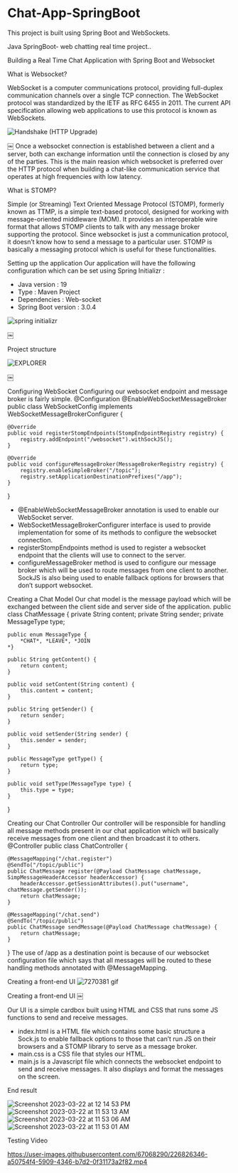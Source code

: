 # Chat-App-SpringBoot
This project is built using Spring Boot and WebSockets.

Java SpringBoot- web chatting real time project..   

Building a Real Time Chat Application with Spring Boot and Websocket

What is Websocket?

WebSocket is a computer communications protocol, providing full-duplex communication channels over a single TCP connection. The WebSocket protocol was standardized by the IETF as RFC 6455 in 2011. The current API specification allowing web applications to use this protocol is known as WebSockets.


![Handshake (HTTP Upgrade)](https://user-images.githubusercontent.com/67068290/226824586-66a18682-0f4d-446d-977d-a23ed8f6ff6f.png)


￼
Once a websocket connection is established between a client and a server, both can exchange information until the connection is closed by any of the parties.
This is the main reasion which websocket is preferred over the HTTP protocol when building a chat-like communication service that operates at high frequencies with low latency.

What is STOMP?

Simple (or Streaming) Text Oriented Message Protocol (STOMP), formerly known as TTMP, is a simple text-based protocol, designed for working with message-oriented middleware (MOM). It provides an interoperable wire format that allows STOMP clients to talk with any message broker supporting the protocol.
Since websocket is just a communication protocol, it doesn’t know how to send a message to a particular user. STOMP is basically a messaging protocol which is useful for these functionalities.

Setting up the application
Our application will have the following configuration which can be set using Spring Initializr :
* Java version : 19
* Type : Maven Project
* Dependencies : Web-socket
* Spring Boot version : 3.0.4

![spring initializr](https://user-images.githubusercontent.com/67068290/226824651-db4676ac-bbe2-4d3e-b295-ed3437e34477.png)


￼

Project structure


![EXPLORER](https://user-images.githubusercontent.com/67068290/226824693-9f39c704-3ae8-4d7c-8a8d-e29a6eaba9a1.png)




￼




Configuring WebSocket
Configuring our websocket endpoint and message broker is fairly simple.
@Configuration
@EnableWebSocketMessageBroker
public class WebSocketConfig implements WebSocketMessageBrokerConfigurer {

    @Override
    public void registerStompEndpoints(StompEndpointRegistry registry) {
        registry.addEndpoint("/websocket").withSockJS();
    }

    @Override
    public void configureMessageBroker(MessageBrokerRegistry registry) {
        registry.enableSimpleBroker("/topic");
        registry.setApplicationDestinationPrefixes("/app");
    }
}
* @EnableWebSocketMessageBroker annotation is used to enable our WebSocket server.
* WebSocketMessageBrokerConfigurer interface is used to provide implementation for some of its methods to configure the websocket connection.
* registerStompEndpoints method is used to register a websocket endpoint that the clients will use to connect to the server.
* configureMessageBroker method is used to configure our message broker which will be used to route messages from one client to another.
SockJS is also being used to enable fallback options for browsers that don’t support websocket.

Creating a Chat Model
Our chat model is the message payload which will be exchanged between the client side and server side of the application.
public class ChatMessage {
    private String content;
    private String sender;
    private MessageType type;

    public enum MessageType {
        *CHAT*, *LEAVE*, *JOIN
    *}

    public String getContent() {
        return content;
    }

    public void setContent(String content) {
        this.content = content;
    }

    public String getSender() {
        return sender;
    }

    public void setSender(String sender) {
        this.sender = sender;
    }

    public MessageType getType() {
        return type;
    }

    public void setType(MessageType type) {
        this.type = type;
    }
}

Creating our Chat Controller
Our controller will be responsible for handling all message methods present in our chat application which will basically receive messages from one client and then broadcast it to others.
@Controller
public class ChatController {

    @MessageMapping("/chat.register")
    @SendTo("/topic/public")
    public ChatMessage register(@Payload ChatMessage chatMessage, SimpMessageHeaderAccessor headerAccessor) {
        headerAccessor.getSessionAttributes().put("username", chatMessage.getSender());
        return chatMessage;
    }

    @MessageMapping("/chat.send")
    @SendTo("/topic/public")
    public ChatMessage sendMessage(@Payload ChatMessage chatMessage) {
        return chatMessage;
    }
}
The use of /app as a destination point is because of our websocket configuration file which says that all messages will be routed to these handling methods annotated with @MessageMapping.

Creating a front-end UI
![7270381 gif](https://user-images.githubusercontent.com/67068290/226824749-27d2d985-d66e-4973-a0d5-3a339c8366a0.png)

Creating a front-end UI
￼

Our UI is a simple cardbox built using HTML and CSS that runs some JS functions to send and receive messages.
* index.html is a HTML file which contains some basic structure a Sock.js to enable fallback options to those that can’t run JS on their browsers and a STOMP library to serve as a message broker.
* main.css is a CSS file that styles our HTML.
* main.js is a Javascript file which connects the websocket endpoint to send and receive messages. It also displays and format the messages on the screen.

End result

![Screenshot 2023-03-22 at 12 14 53 PM](https://user-images.githubusercontent.com/67068290/226824855-8f14e64f-72eb-4401-9694-2037a295fd4f.png)
![Screenshot 2023-03-22 at 11 53 13 AM](https://user-images.githubusercontent.com/67068290/226824862-3cefb006-b0e8-48d7-b4f2-53f7e9059c81.png)
![Screenshot 2023-03-22 at 11 53 06 AM](https://user-images.githubusercontent.com/67068290/226824866-70ed30d8-8d92-492c-8197-4b9364aafc04.png)
![Screenshot 2023-03-22 at 11 53 01 AM](https://user-images.githubusercontent.com/67068290/226824870-d8b9b608-b2b7-4ffb-b759-f75616b6262c.png)



Testing Video

https://user-images.githubusercontent.com/67068290/226826346-a50754f4-5909-4346-b7d2-0f31173a2f82.mp4


